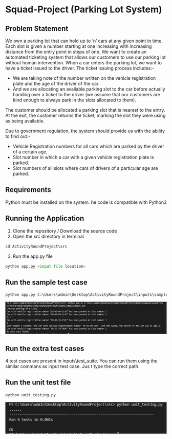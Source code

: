 # Squad-Project (Parking Lot System)

## Problem Statement
We own a parking lot that can hold up to ‘n’ cars at any given point in time. Each slot is given a number starting at one increasing with increasing distance from the entry point in steps of one. We want to create an automated ticketing system that allows our customers to use our parking lot without human intervention.
When a car enters the parking lot, we want to have a ticket issued to the driver. The ticket issuing process includes:- 
- We are taking note of the number written on the vehicle registration plate and the age of the driver of the car.
- And we are allocating an available parking slot to the car before actually handing over a ticket to the driver (we assume that our customers are kind enough to always park in the slots allocated to them).

The customer should be allocated a parking slot that is nearest to the entry. At the exit, the customer returns the ticket, marking the slot they were using as being available.

Due to government regulation, the system should provide us with the ability to find out:-
- Vehicle Registration numbers for all cars which are parked by the driver of a certain age,
- Slot number in which a car with a given vehicle registration plate is parked. 
- Slot numbers of all slots where cars of drivers of a particular age are parked.

## Requirements
Python must be installed on the system. he code is compatible with Python3

## Running the Application
1. Clone the repository / Download the source code
2. Open the src directory in terminal
```python
cd ActivityRoundProject\src
```
3. Run the app.py file
```python
python app.py <input file location> 
```

## Run the sample test case
```python
python app.py C:\Users\admin\Desktop\ActivityRoundProject\inputs\sample\input.txt
```
<img src="/snapshots/input_test.PNG" alt="Input Test Case Snapshot" />

## Run the extra test cases
4 test cases are present in inputs\test_suite. You can run them using the similar commans as input test case. Jus t type the correct path.

## Run the unit test file
```python
python unit_testing.py
```
<img src="/snapshots/Unit_test.PNG" alt="Unit Test Cases Snapshot" />



